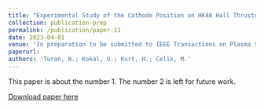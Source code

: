 ```yaml
---
title: "Experimental Study of the Cathode Position on HK40 Hall Thruster Operation"
collection: publication-prep
permalink: /publication/paper-11
date: 2023-04-01
venue: 'In preparation to be submitted to IEEE Transactions on Plasma Science'
paperurl: 
authors: 'Turan, N.; Kokal, U.; Kurt, H.; Celik, M.'
---
```

This paper is about the number 1. The number 2 is left for future work.

[Download paper here](http://academicpages.github.io/files/paper1.pdf)
